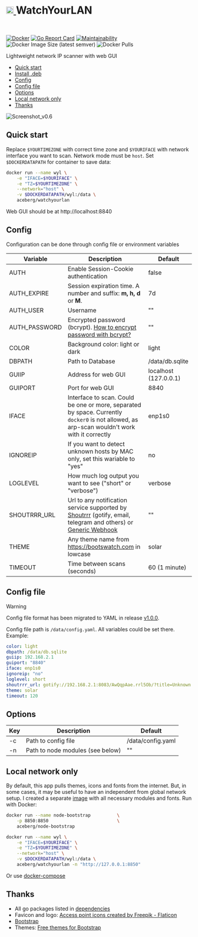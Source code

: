 <h1><a href="https://github.com/aceberg/WatchYourLAN">
    <img src="https://raw.githubusercontent.com/aceberg/WatchYourLAN/main/assets/logo.png" width="20" />
</a>WatchYourLAN</h1>
<br/>

[![Docker](https://github.com/aceberg/WatchYourLAN/actions/workflows/main-docker-all.yml/badge.svg)](https://github.com/aceberg/WatchYourLAN/actions/workflows/main-docker-all.yml)
[![Go Report Card](https://goreportcard.com/badge/github.com/aceberg/WatchYourLAN)](https://goreportcard.com/report/github.com/aceberg/WatchYourLAN)
[![Maintainability](https://api.codeclimate.com/v1/badges/46b17f99edc1726b5d7d/maintainability)](https://codeclimate.com/github/aceberg/WatchYourLAN/maintainability)
![Docker Image Size (latest semver)](https://img.shields.io/docker/image-size/aceberg/watchyourlan)
![Docker Pulls](https://img.shields.io/docker/pulls/aceberg/watchyourlan)

Lightweight network IP scanner with web GUI 
- [Quick start](https://github.com/aceberg/WatchYourLAN#quick-start)    
- [Install .deb](https://github.com/aceberg/ppa)    
- [Config](https://github.com/aceberg/WatchYourLAN#config)   
- [Config file](https://github.com/aceberg/WatchYourLAN#config-file)   
- [Options](https://github.com/aceberg/WatchYourLAN#options)  
- [Local network only](https://github.com/aceberg/WatchYourLAN#local-network-only)  
- [Thanks](https://github.com/aceberg/WatchYourLAN#thanks) 

![Screenshot_v0.6](https://raw.githubusercontent.com/aceberg/WatchYourLAN/main/assets/Screenshot_v0.6.png)  

## Quick start

Replace `$YOURTIMEZONE` with correct time zone and `$YOURIFACE` with network interface you want to scan. Network mode must be `host`. Set `$DOCKERDATAPATH` for container to save data:

```sh
docker run --name wyl \
	-e "IFACE=$YOURIFACE" \
	-e "TZ=$YOURTIMEZONE" \
	--network="host" \
	-v $DOCKERDATAPATH/wyl:/data \
    aceberg/watchyourlan
```
Web GUI should be at http://localhost:8840

## Config


Configuration can be done through config file or environment variables

| Variable  | Description | Default |
| --------  | ----------- | ------- |
| AUTH | Enable Session-Cookie authentication | false |
| AUTH_EXPIRE | Session expiration time. A number and suffix: **m, h, d** or **M**. | 7d |
| AUTH_USER | Username | "" |
| AUTH_PASSWORD | Encrypted password (bcrypt). [How to encrypt password with bcrypt?](docs/BCRYPT.md) | "" |
| COLOR | Background color: light or dark | light |
| DBPATH    | Path to Database | /data/db.sqlite |
| GUIIP     | Address for web GUI | localhost (127.0.0.1) |
| GUIPORT   | Port for web GUI | 8840 |
| IFACE     | Interface to scan. Could be one or more, separated by space. Currently `docker0` is not allowed, as arp-scan wouldn't work with it correctly | enp1s0 |
| IGNOREIP | If you want to detect unknown hosts by MAC only, set this wariable to "yes" | no |
| LOGLEVEL | How much log output you want to see ("short" or "verbose") | verbose |
| SHOUTRRR_URL | Url to any notification service supported by [Shoutrrr](https://github.com/containrrr/shoutrrr) (gotify, email, telegram and others) or [Generic Webhook](https://github.com/containrrr/shoutrrr/blob/main/docs/services/generic.md) | "" |
| THEME | Any theme name from https://bootswatch.com in lowcase | solar |
| TIMEOUT   | Time between scans (seconds) | 60 (1 minute) |


## Config file
> [!WARNING]  
> Config file format has been migrated to YAML in release [v1.0.0](https://github.com/aceberg/WatchYourLAN/releases/tag/1.0.0).   

Config file path is `/data/config.yaml`.
All variables could be set there. Example:
```yaml
color: light
dbpath: /data/db.sqlite
guiip: 192.168.2.1
guiport: "8840"
iface: enp1s0
ignoreip: "no"
loglevel: short
shoutrrr_url: gotify://192.168.2.1:8083/AwQqpAae.rrl5Ob/?title=Unknown host detected&DisableTLS=yes
theme: solar
timeout: 120
```

## Options

| Key  | Description | Default | 
| --------  | ----------- | ------- | 
| -c | Path to config file | /data/config.yaml | 
| -n | Path to node modules (see below) | "" |

## Local network only
By default, this app pulls themes, icons and fonts from the internet. But, in some cases, it may be useful to have an independent from global network setup. I created a separate [image](https://github.com/aceberg/my-dockerfiles/tree/main/node-bootstrap) with all necessary modules and fonts.
Run with Docker:
```sh
docker run --name node-bootstrap          \
    -p 8850:8850                          \
    aceberg/node-bootstrap
```
```sh
docker run --name wyl \
	-e "IFACE=$YOURIFACE" \
	-e "TZ=$YOURTIMEZONE" \
	--network="host" \
	-v $DOCKERDATAPATH/wyl:/data \
    aceberg/watchyourlan -n "http://127.0.0.1:8850"
```
Or use [docker-compose](docker-compose-local.yml)

## Thanks
- All go packages listed in [dependencies](https://github.com/aceberg/WatchYourLAN/network/dependencies)
- Favicon and logo: [Access point icons created by Freepik - Flaticon](https://www.flaticon.com/free-icons/access-point)
- [Bootstrap](https://getbootstrap.com/)
- Themes: [Free themes for Bootstrap](https://bootswatch.com)